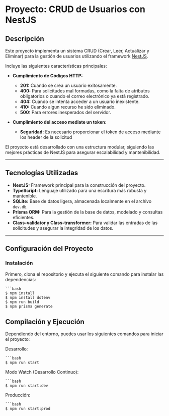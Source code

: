 # Proyecto: CRUD de Usuarios con NestJS

## Descripción
Este proyecto implementa un sistema CRUD (Crear, Leer, Actualizar y Eliminar) para la gestión de usuarios utilizando el framework [NestJS](https://github.com/nestjs/nest). 

Incluye las siguientes características principales:

- **Cumplimiento de Códigos HTTP:**
  - **201:** Cuando se crea un usuario exitosamente.
  - **400:** Para solicitudes mal formadas, como la falta de atributos obligatorios o cuando el correo electrónico ya está registrado.
  - **404:** Cuando se intenta acceder a un usuario inexistente.
  - **410:** Cuando algun recurso he sido eliminado.
  - **500:** Para errores inesperados del servidor.
  
- **Cumplimiento del acceso mediate un token:**
  - **Seguridad:** Es necesario proporcionar el token de acceso mediante los header de la solicitud


El proyecto está desarrollado con una estructura modular, siguiendo las mejores prácticas de NestJS para asegurar escalabilidad y mantenibilidad.

---

## Tecnologías Utilizadas
- **NestJS:** Framework principal para la construcción del proyecto.
- **TypeScript:** Lenguaje utilizado para una escritura más robusta y mantenible.
- **SQLite:** Base de datos ligera, almacenada localmente en el archivo `dev.db`.
- **Prisma ORM:** Para la gestión de la base de datos, modelado y consultas eficientes.
- **Class-validator y Class-transformer:** Para validar las entradas de las solicitudes y asegurar la integridad de los datos.

---

## Configuración del Proyecto

### Instalación
Primero, clona el repositorio y ejecuta el siguiente comando para instalar las dependencias:

    ```bash
    $ npm install
    $ npm install dotenv
    $ npm run build
    $ npm prisma generate

## Compilación y Ejecución

Dependiendo del entorno, puedes usar los siguientes comandos para iniciar el proyecto:

Desarrollo: 

    ```bash 
    $ npm run start

Modo Watch (Desarrollo Continuo):

    ```bash 
    $ npm run start:dev

Producción:

    ```bash 
    $ npm run start:prod
